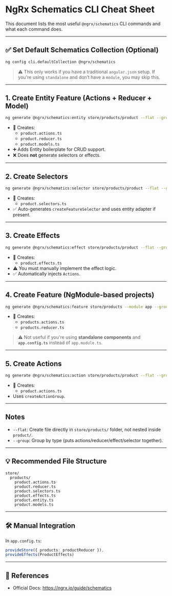 
# NgRx Schematics CLI Cheat Sheet

This document lists the most useful `@ngrx/schematics` CLI commands and what each command does.

---

## ✅ Set Default Schematics Collection (Optional)

```bash
ng config cli.defaultCollection @ngrx/schematics
```
> ⚠️ This only works if you have a traditional `angular.json` setup. If you're using `standalone` and don’t have a `module`, you may skip this.

---

## 1. Create Entity Feature (Actions + Reducer + Model)

```bash
ng generate @ngrx/schematics:entity store/products/product --flat --group
```
- 📁 Creates:
  - `product.actions.ts`
  - `product.reducer.ts`
  - `product.models.ts`
- ➕ Adds Entity boilerplate for CRUD support.
- ❌ Does **not** generate selectors or effects.

---

## 2. Create Selectors

```bash
ng generate @ngrx/schematics:selector store/products/product --flat --group
```
- 📁 Creates:
  - `product.selectors.ts`
- ✅ Auto-generates `createFeatureSelector` and uses entity adapter if present.

---

## 3. Create Effects

```bash
ng generate @ngrx/schematics:effect store/products/product --flat --group
```
- 📁 Creates:
  - `product.effects.ts`
- ⚠️ You must manually implement the effect logic.
- ✅ Automatically injects `Actions`.

---

## 4. Create Feature (NgModule-based projects)

```bash
ng generate @ngrx/schematics:feature store/products --module app --group
```
- 📁 Creates:
  - `products.actions.ts`
  - `products.reducer.ts`
> ⚠️ Not useful if you're using **standalone components** and **`app.config.ts`** instead of `app.module.ts`.

---

## 5. Create Actions

```bash
ng generate @ngrx/schematics:action store/products/product --flat --group
```
- 📁 Creates:
  - `product.actions.ts`
- Uses `createActionGroup`.

---

## Notes

- `--flat`: Create file directly in `store/products/` folder, not nested inside `product/`.
- `--group`: Group by type (puts actions/reducer/effect/selector together).

---

## 💡 Recommended File Structure

```
store/
  products/
    product.actions.ts
    product.reducer.ts
    product.selectors.ts
    product.effects.ts
    product.entity.ts
    product.models.ts
```

---

## 🛠 Manual Integration

In `app.config.ts`:

```ts
provideStore({ products: productReducer }),
provideEffects(ProductEffects)
```

---

## 🔗 References

- Official Docs: https://ngrx.io/guide/schematics
